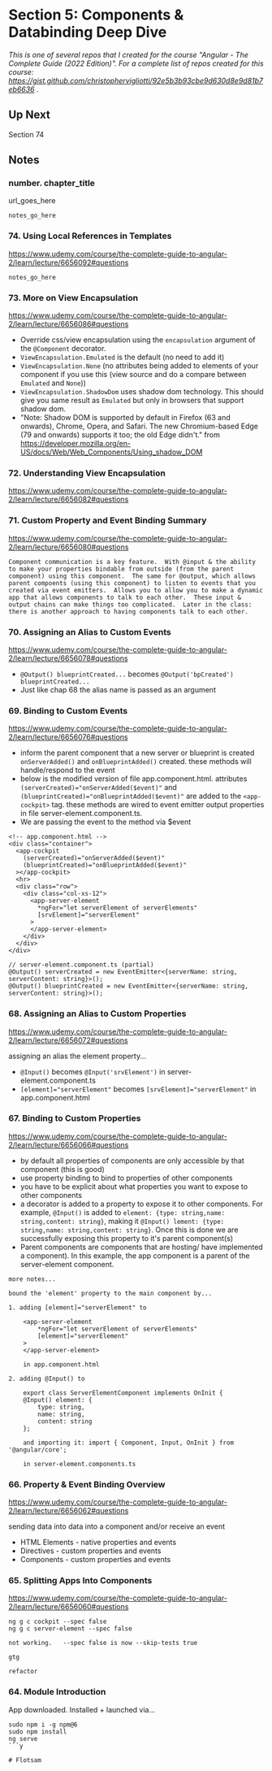 # Section 5: Components & Databinding Deep Dive

*This is one of several repos that I created for the course "Angular - The Complete Guide (2022 Edition)".  For a complete list of repos created for this course: https://gist.github.com/christophervigliotti/92e5b3b93cbe9d630d8e9d81b7eb6636 .*

## Up Next

Section 74

## Notes

### number. chapter_title

url_goes_here

```
notes_go_here
```

### 74. Using Local References in Templates

https://www.udemy.com/course/the-complete-guide-to-angular-2/learn/lecture/6656092#questions

```
notes_go_here
```

### 73. More on View Encapsulation

https://www.udemy.com/course/the-complete-guide-to-angular-2/learn/lecture/6656086#questions


* Override css/view encapsulation using the `encapsulation` argument of the `@Component` decorator.
* `ViewEncapsulation.Emulated` is the default (no need to add it)
* `ViewEncapsulation.None` (no attributes being added to elements of your component if you use this (view source and do a compare between `Emulated` and `None`)) 
* `ViewEncapsulation.ShadowDom` uses shadow dom technology.  This should give you same result as `Emulated` but only in browsers that support shadow dom.
* "Note: Shadow DOM is supported by default in Firefox (63 and onwards), Chrome, Opera, and Safari. The new Chromium-based Edge (79 and onwards) supports it too; the old Edge didn't." from https://developer.mozilla.org/en-US/docs/Web/Web_Components/Using_shadow_DOM

### 72. Understanding View Encapsulation

https://www.udemy.com/course/the-complete-guide-to-angular-2/learn/lecture/6656082#questions

### 71. Custom Property and Event Binding Summary

https://www.udemy.com/course/the-complete-guide-to-angular-2/learn/lecture/6656080#questions

```
Component communication is a key feature.  With @input & the ability 
to make your properties bindable from outside (from the parent component) using this component.  The same for @output, which allows parent compoents (using this component) to listen to events that you created via event emitters.  Allows you to allow you to make a dynamic app that allows components to talk to each other.  These input & output chains can make things too complicated.  Later in the class: there is another approach to having components talk to each other.

```

### 70. Assigning an Alias to Custom Events

https://www.udemy.com/course/the-complete-guide-to-angular-2/learn/lecture/6656078#questions

* `@Output() blueprintCreated...` becomes `@Output('bpCreated') blueprintCreated...`
* Just like chap 68 the alias name is passed as an argument

### 69. Binding to Custom Events

https://www.udemy.com/course/the-complete-guide-to-angular-2/learn/lecture/6656076#questions


* inform the parent component that a new server or blueprint is created `onServerAdded()` and `onBlueprintAdded()` created.  these methods will handle/respond to the event
* below is the modified version of file app.component.html.  attributes `(serverCreated)="onServerAdded($event)"` and `(blueprintCreated)="onBlueprintAdded($event)"` are added to the `<app-cockpit>` tag.  these methods are wired to event emitter output properties in file server-element.component.ts.  
* We are passing the event to the method via $event

```
<!-- app.component.html -->
<div class="container">
  <app-cockpit 
    (serverCreated)="onServerAdded($event)"
    (blueprintCreated)="onBlueprintAdded($event)"
  ></app-cockpit>
  <hr>
  <div class="row">
    <div class="col-xs-12">
      <app-server-element 
        *ngFor="let serverElement of serverElements" 
        [srvElement]="serverElement"
      >
      </app-server-element>
    </div>
  </div>
</div>
```

```
// server-element.component.ts (partial)
@Output() serverCreated = new EventEmitter<{serverName: string, serverContent: string}>();
@Output() blueprintCreated = new EventEmitter<{serverName: string, serverContent: string}>();

```

### 68. Assigning an Alias to Custom Properties

https://www.udemy.com/course/the-complete-guide-to-angular-2/learn/lecture/6656072#questions


assigning an alias the element property... 

* `@Input()` becomes `@Input('srvElement')` in server-element.component.ts
* `[element]="serverElement"` becomes `[srvElement]="serverElement"` in app.component.html

### 67. Binding to Custom Properties

https://www.udemy.com/course/the-complete-guide-to-angular-2/learn/lecture/6656066#questions


* by default all properties of components are only accessible by that component (this is good)
* use property binding to bind to properties of other components 
* you have to be explicit about what properties you want to expose to other components
* a decorator is added to a property to expose it to other components.  For example, `@Input()` is added to `element: {type: string,name: string,content: string}`, making it `@Input() lement: {type: string,name: string,content: string}`.  Once this is done we are successfully exposing this property to it's parent component(s) 
* Parent components are components that are hosting/ have implemented a component).  In this example, the app component is a parent of the server-element component.

```
more notes...

bound the 'element' property to the main component by... 

1. adding [element]="serverElement" to 

    <app-server-element 
        *ngFor="let serverElement of serverElements" 
        [element]="serverElement"
    >
    </app-server-element>

    in app.component.html

2. adding @Input() to 

    export class ServerElementComponent implements OnInit {
    @Input() element: {
        type: string,
        name: string,
        content: string
    };

    and importing it: import { Component, Input, OnInit } from '@angular/core';

    in server-element.components.ts 
```

### 66. Property & Event Binding Overview

https://www.udemy.com/course/the-complete-guide-to-angular-2/learn/lecture/6656062#questions 

sending data into data into a component and/or receive an event

* HTML Elements - native properties and events
* Directives - custom properties and events
* Components - custom properties and events

### 65. Splitting Apps Into Components

https://www.udemy.com/course/the-complete-guide-to-angular-2/learn/lecture/6656060#questions

```
ng g c cockpit --spec false  
ng g c server-element --spec false  

not working.   --spec false is now --skip-tests true  

gtg  

refactor  
```

### 64. Module Introduction

App downloaded.  Installed + launched via...

```
sudo npm i -g npm@6
sudo npm install
ng serve
```y

# Flotsam

